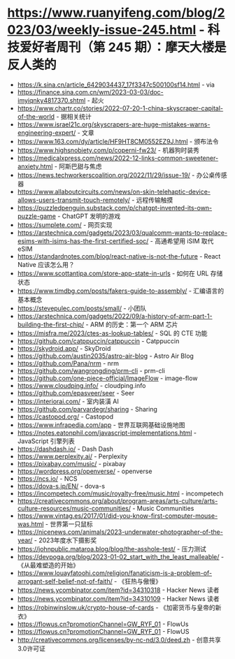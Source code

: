 # https://www.ruanyifeng.com/blog/2023/03/weekly-issue-245.html - 科技爱好者周刊（第 245 期）：摩天大楼是反人类的

- https://k.sina.cn/article_6429034437_17f3347c500100sf14.html - via
- https://finance.sina.com.cn/wm/2023-03-03/doc-imyiqnky4817370.shtml - 起火
- https://www.chartr.co/stories/2022-07-20-1-china-skyscraper-capital-of-the-world - 据相关统计
- https://www.israel21c.org/skyscrapers-are-huge-mistakes-warns-engineering-expert/ - 文章
- https://www.163.com/dy/article/HF9HT8CM0552EZ9J.html - 颁布法令
- https://www.highsnobiety.com/p/coperni-fw23/ - 机器狗时装秀
- https://medicalxpress.com/news/2022-12-links-common-sweetener-anxiety.html - 阿斯巴甜与焦虑
- https://news.techworkerscoalition.org/2022/11/29/issue-19/ - 办公桌传感器
- https://www.allaboutcircuits.com/news/on-skin-telehaptic-device-allows-users-transmit-touch-remotely/ - 远程传输触摸
- https://puzzledpenguin.substack.com/p/chatgpt-invented-its-own-puzzle-game - ChatGPT 发明的游戏
- https://sumplete.com/ - 网页实现
- https://arstechnica.com/gadgets/2023/03/qualcomm-wants-to-replace-esims-with-isims-has-the-first-certified-soc/ - 高通希望用 iSIM 取代 eSIM
- https://standardnotes.com/blog/react-native-is-not-the-future - React Native 应该怎么用？
- https://www.scottantipa.com/store-app-state-in-urls - 如何在 URL 存储状态
- https://www.timdbg.com/posts/fakers-guide-to-assembly/ - 汇编语言的基本概念
- https://stevepulec.com/posts/small/ - 小团队
- https://arstechnica.com/gadgets/2022/09/a-history-of-arm-part-1-building-the-first-chip/ - ARM 的历史：第一个 ARM 芯片
- https://misfra.me/2023/ctes-as-lookup-tables/ - SQL 的 CTE 功能
- https://github.com/catppuccin/catppuccin - Catppuccin
- https://skydroid.app/ - SkyDroid
- https://github.com/austin2035/astro-air-blog - Astro Air Blog
- https://github.com/Pana/nrm - nrm
- https://github.com/wangrongding/prm-cli - prm-cli
- https://github.com/one-piece-official/ImageFlow - image-flow
- https://www.cloudping.info/ - cloudping.info
- https://github.com/epasveer/seer - Seer
- https://interiorai.com/ - 室内装潢 AI
- https://github.com/parvardegr/sharing - Sharing
- https://castopod.org/ - Castopod
- https://www.infrapedia.com/app - 世界互联网基础设施地图
- https://notes.eatonphil.com/javascript-implementations.html - JavaScript 引擎列表
- https://dashdash.io/ - Dash Dash
- https://www.perplexity.ai/ - Perplexity
- https://pixabay.com/music/ - pixabay
- https://wordpress.org/openverse/ - openverse
- https://ncs.io/ - NCS
- https://dova-s.jp/EN/ - dova-s
- https://incompetech.com/music/royalty-free/music.html - incompetech
- https://creativecommons.org/about/program-areas/arts-culture/arts-culture-resources/music-communities/ - Music Communities
- https://www.vintag.es/2017/01/did-you-know-first-computer-mouse-was.html - 世界第一只鼠标
- https://nicenews.com/animals/2023-underwater-photographer-of-the-year/ - 2023年度水下摄影奖
- https://johnpublic.mataroa.blog/blog/the-asshole-test/ - 压力测试
- https://devpoga.org/blog/2023-01-02_start_with_the_least_malleable/ - 《从最难塑造的开始》
- https://www.louayfatoohi.com/religion/fanaticism-is-a-problem-of-arrogant-self-belief-not-of-faith/ - 《狂热与傲慢》
- https://news.ycombinator.com/item?id=34310318 - Hacker News 读者
- https://news.ycombinator.com/item?id=34310109 - Hacker News 读者
- https://robinwinslow.uk/crypto-house-of-cards - 《加密货币与皇帝的新衣》
- https://flowus.cn?promotionChannel=GW_RYF_01 - FlowUs
- https://flowus.cn?promotionChannel=GW_RYF_01 - FlowUS
- http://creativecommons.org/licenses/by-nc-nd/3.0/deed.zh - 创意共享3.0许可证